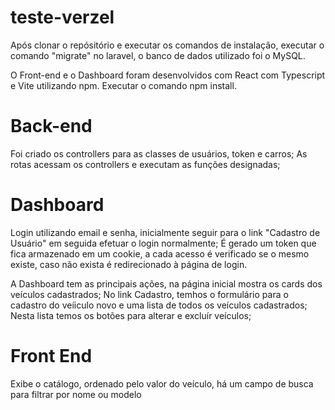 # teste-verzel

Após clonar o repósitório e executar os comandos de instalação, executar o comando "migrate" no laravel, o banco de dados utilizado foi o MySQL.

O Front-end e o Dashboard foram desenvolvidos com React com Typescript e Vite utilizando npm.
Executar o comando npm install.

# Back-end

Foi criado os controllers para as classes de usuários, token e carros;
As rotas acessam os controllers e executam as funções designadas;

# Dashboard

Login utilizando email e senha, inicialmente seguir para o link "Cadastro de Usuário" em seguida efetuar o login normalmente;
É gerado um token que fica armazenado em um cookie, a cada acesso é verificado se o mesmo existe, caso não exista é redirecionado à página de login.

A Dashboard tem as principais ações, na página inicial  mostra os cards dos veículos cadastrados;
No link Cadastro, temhos o formulário para o cadastro do veíiculo novo e uma lista de todos os veículos cadastrados;
Nesta lista temos os botões para alterar e excluír veículos;

# Front End

Exibe o catálogo, ordenado pelo valor do veículo, há um campo de busca para filtrar por nome ou modelo
